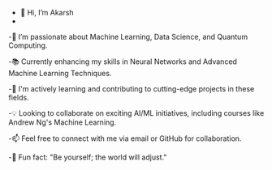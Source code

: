 


- 👋 Hi, I’m Akarsh
- 
-🚀 I’m passionate about Machine Learning, Data Science, and Quantum Computing.

-📚 Currently enhancing my skills in Neural Networks and Advanced Machine Learning Techniques.

-🌱 I'm actively learning and contributing to cutting-edge projects in these fields.

-💡 Looking to collaborate on exciting AI/ML initiatives, including courses like Andrew Ng's Machine Learning.

-📫 Feel free to connect with me via email or GitHub for collaboration.

-🌟 Fun fact: "Be yourself; the world will adjust."
  

<!---
akarsh323/akarsh323 is a ✨ special ✨ repository because its `README.md` (this file) appears on your GitHub profile.
You can click the Preview link to take a look at your changes.
--->
